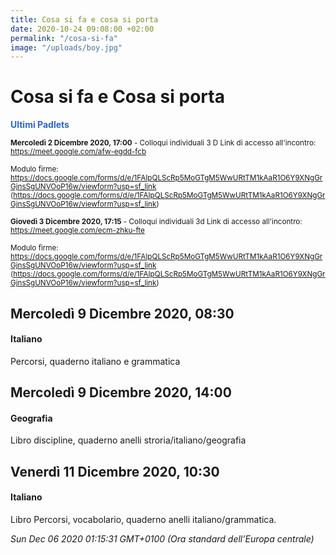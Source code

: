 ```yaml
---
title: Cosa si fa e cosa si porta
date: 2020-10-24 09:08:00 +02:00
permalink: "/cosa-si-fa"
image: "/uploads/boy.jpg"
---
```


# Cosa si fa e Cosa si porta
<span style="color:#2B65CF">__Ultimi Padlets__</span> 

<sup>__Mercoledì 2 Dicembre 2020, 17:00__ - Colloqui individuali 3 D
Link di accesso all'incontro:<br>https://meet.google.com/afw-egdd-fcb<br><br>Modulo firme:<br><a href="https://docs.google.com/forms/d/e/1FAIpQLScRp5MoGTgM5WwURtTM1kAaR1O6Y9XNgGrGjnsSgUNVOoP16w/viewform?usp=sf_link">https://docs.google.com/forms/d/e/1FAIpQLScRp5MoGTgM5WwURtTM1kAaR1O6Y9XNgGrGjnsSgUNVOoP16w/viewform?usp=sf_link</a> (<a href="https://docs.google.com/forms/d/e/1FAIpQLScRp5MoGTgM5WwURtTM1kAaR1O6Y9XNgGrGjnsSgUNVOoP16w/viewform?usp=sf_link">https://docs.google.com/forms/d/e/1FAIpQLScRp5MoGTgM5WwURtTM1kAaR1O6Y9XNgGrGjnsSgUNVOoP16w/viewform?usp=sf_link</a>)  </sup>

<sup>__Giovedì 3 Dicembre 2020, 17:15__ - Colloqui individuali 3d
Link di accesso all'incontro: <a href="https://meet.google.com/afw-egdd-fcb" id="ow319" __is_owner="true">https://meet.google.com/ecm-zhku-fte</a><br><br>Modulo firme:<br><a href="https://docs.google.com/forms/d/e/1FAIpQLScRp5MoGTgM5WwURtTM1kAaR1O6Y9XNgGrGjnsSgUNVOoP16w/viewform?usp=sf_link">https://docs.google.com/forms/d/e/1FAIpQLScRp5MoGTgM5WwURtTM1kAaR1O6Y9XNgGrGjnsSgUNVOoP16w/viewform?usp=sf_link</a> (<a href="https://docs.google.com/forms/d/e/1FAIpQLScRp5MoGTgM5WwURtTM1kAaR1O6Y9XNgGrGjnsSgUNVOoP16w/viewform?usp=sf_link">https://docs.google.com/forms/d/e/1FAIpQLScRp5MoGTgM5WwURtTM1kAaR1O6Y9XNgGrGjnsSgUNVOoP16w/viewform?usp=sf_link</a>)  </sup>

## Mercoledì 9 Dicembre 2020, 08:30
#### Italiano
Percorsi, quaderno italiano e grammatica  
## Mercoledì 9 Dicembre 2020, 14:00
#### Geografia
Libro discipline, quaderno anelli stroria/italiano/geografia  
## Venerdì 11 Dicembre 2020, 10:30
#### Italiano
Libro Percorsi, vocabolario, quaderno anelli italiano/grammatica.  

_Sun Dec 06 2020 01:15:31 GMT+0100 (Ora standard dell’Europa centrale)_